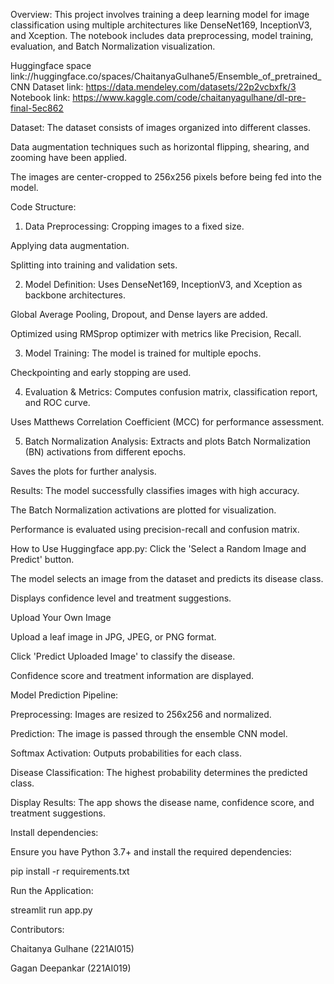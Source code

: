 Overview:
This project involves training a deep learning model for image classification using multiple architectures like DenseNet169, InceptionV3, and Xception. The notebook includes data preprocessing, model training, evaluation, and Batch Normalization visualization.

Huggingface space link://huggingface.co/spaces/ChaitanyaGulhane5/Ensemble_of_pretrained_CNN
Dataset link: https://data.mendeley.com/datasets/22p2vcbxfk/3
 Notebook link: https://www.kaggle.com/code/chaitanyagulhane/dl-pre-final-5ec862

Dataset:
The dataset consists of images organized into different classes.

Data augmentation techniques such as horizontal flipping, shearing, and zooming have been applied.

The images are center-cropped to 256x256 pixels before being fed into the model.

Code Structure:
1. Data Preprocessing:
Cropping images to a fixed size.

Applying data augmentation.

Splitting into training and validation sets.

2. Model Definition:
Uses DenseNet169, InceptionV3, and Xception as backbone architectures.

Global Average Pooling, Dropout, and Dense layers are added.

Optimized using RMSprop optimizer with metrics like Precision, Recall.

3. Model Training:
The model is trained for multiple epochs.

Checkpointing and early stopping are used.

4. Evaluation & Metrics:
Computes confusion matrix, classification report, and ROC curve.

Uses Matthews Correlation Coefficient (MCC) for performance assessment.

5. Batch Normalization Analysis:
Extracts and plots Batch Normalization (BN) activations from different epochs.

Saves the plots for further analysis.

Results:
The model successfully classifies images with high accuracy.

The Batch Normalization activations are plotted for visualization.

Performance is evaluated using precision-recall and confusion matrix.

How to Use Huggingface app.py: 
Click the 'Select a Random Image and Predict' button.

The model selects an image from the dataset and predicts its disease class.

Displays confidence level and treatment suggestions.

 Upload Your Own Image

Upload a leaf image in JPG, JPEG, or PNG format.

Click 'Predict Uploaded Image' to classify the disease.

Confidence score and treatment information are displayed.

Model Prediction Pipeline:

Preprocessing: Images are resized to 256x256 and normalized.

Prediction: The image is passed through the ensemble CNN model.

Softmax Activation: Outputs probabilities for each class.

Disease Classification: The highest probability determines the predicted class.

Display Results: The app shows the disease name, confidence score, and treatment suggestions.

Install dependencies:

Ensure you have Python 3.7+ and install the required dependencies:

pip install -r requirements.txt

Run the Application:

streamlit run app.py

Contributors:

Chaitanya Gulhane (221AI015)

Gagan Deepankar (221AI019)

